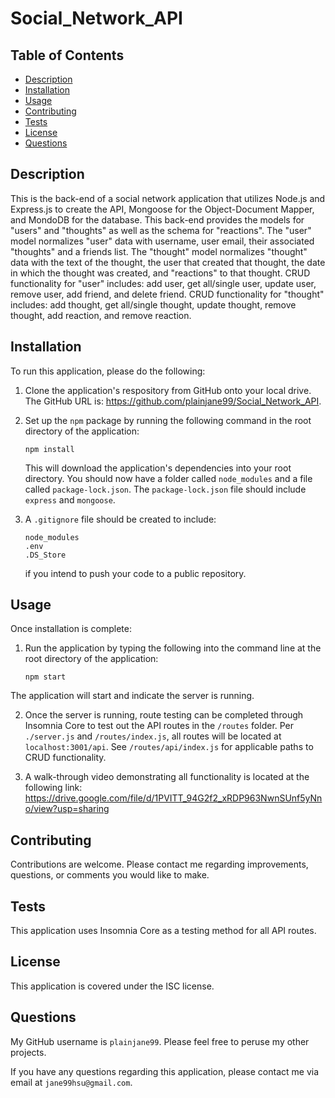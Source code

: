 # Social_Network_API

## Table of Contents
* [Description](#description)
* [Installation](#installation)
* [Usage](#usage)
* [Contributing](#contributing)
* [Tests](#tests)
* [License](#license)
* [Questions](#questions)

## Description <a name="description"></a>
This is the back-end of a social network application that utilizes Node.js and Express.js to create the API, Mongoose for the Object-Document Mapper, and MondoDB for the database.  This back-end provides the models for "users" and "thoughts" as well as the schema for "reactions".  The "user" model normalizes "user" data with username, user email, their associated "thoughts" and a friends list.  The "thought" model normalizes "thought" data with the text of the thought, the user that created that thought, the date in which the thought was created, and "reactions" to that thought.  CRUD functionality for "user" includes:  add user, get all/single user, update user, remove user, add friend, and delete friend.  CRUD functionality for "thought" includes:  add thought, get all/single thought, update thought, remove thought, add reaction, and remove reaction.

## Installation <a name="installation"></a>
To run this application, please do the following: 

1. Clone the application's respository from GitHub onto your local drive.  The GitHub URL is: https://github.com/plainjane99/Social_Network_API.

2. Set up the ```npm``` package by running the following command in the root directory of the application: 
    
    ```
    npm install
    ```
    
    This will download the application's dependencies into your root directory.  You should now have a folder called ```node_modules``` and a file called ```package-lock.json```.  The ```package-lock.json``` file should include ```express``` and ```mongoose```.
3. A ```.gitignore``` file should be created to include:
    ```
    node_modules
    .env
    .DS_Store
    ```
    if you intend to push your code to a public repository.

## Usage <a name="usage"></a>
Once installation is complete:
1.  Run the application by typing the following into the command line at the root directory of the application:

    ```
    npm start
    ```
    
The application will start and indicate the server is running.

2. Once the server is running, route testing can be completed through Insomnia Core to test out the API routes in the ```/routes``` folder.  Per ```./server.js``` and ```/routes/index.js```, all routes will be located at ```localhost:3001/api```.  See ```/routes/api/index.js``` for applicable paths to CRUD functionality.

3.  A walk-through video demonstrating all functionality is located at the following link:
https://drive.google.com/file/d/1PVITT_94G2f2_xRDP963NwnSUnf5yNno/view?usp=sharing

## Contributing <a name="contributing"></a>
Contributions are welcome.  Please contact me regarding improvements, questions, or comments you would like to make.

## Tests <a name="tests"></a>
This application uses Insomnia Core as a testing method for all API routes.

## License <a name="license"></a>
This application is covered under the ISC license.

## Questions <a name="questions"></a>
My GitHub username is ```plainjane99```.  Please feel free to peruse my other projects.

If you have any questions regarding this application, please contact me via email at ```jane99hsu@gmail.com```.
  